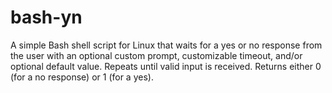 bash-yn
=======

A simple Bash shell script for Linux that waits for a yes or no response from the user with an optional custom prompt, customizable timeout, and/or optional default value. Repeats until valid input is received. Returns either 0 (for a no response) or 1 (for a yes).
